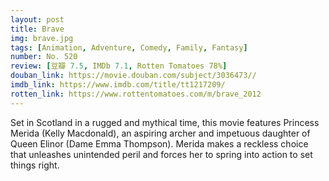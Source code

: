 ```yaml
---
layout: post 
title: Brave
img: brave.jpg
tags: [Animation, Adventure, Comedy, Family, Fantasy]
number: No. 520
review: [豆瓣 7.5, IMDb 7.1, Rotten Tomatoes 78%]
douban_link: https://movie.douban.com/subject/3036473//
imdb_link: https://www.imdb.com/title/tt1217209/
rotten_link: https://www.rottentomatoes.com/m/brave_2012
---
```


Set in Scotland in a rugged and mythical time, this movie features Princess Merida (Kelly Macdonald), an aspiring archer and impetuous daughter of Queen Elinor (Dame Emma Thompson). Merida makes a reckless choice that unleashes unintended peril and forces her to spring into action to set things right.